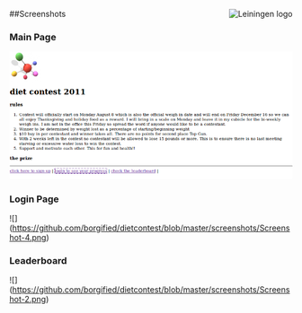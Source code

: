 ##Screenshots
<img src="https://github.com/downloads/technomancy/leiningen/leiningen-banner.png" alt="Leiningen logo" title="The man himself" align="right" />
### Main Page
<img src="https://github.com/borgified/dietcontest/blob/master/screenshots/Screenshot-3.png" alt="">


### Login Page
![] (https://github.com/borgified/dietcontest/blob/master/screenshots/Screenshot-4.png)


### Leaderboard
![] (https://github.com/borgified/dietcontest/blob/master/screenshots/Screenshot-2.png)
